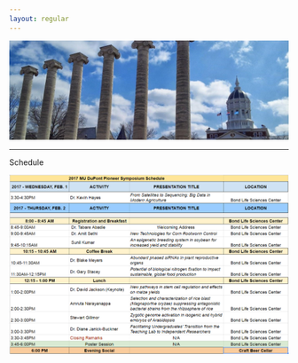 ```yaml
---
layout: regular
---
```


<img src="/img/column3.jpg" style="max-width:100%"/> 

<hr style="clear: both;" />

Schedule

<img src="/img/schedule-4.png" style="max-width:100%"/>
